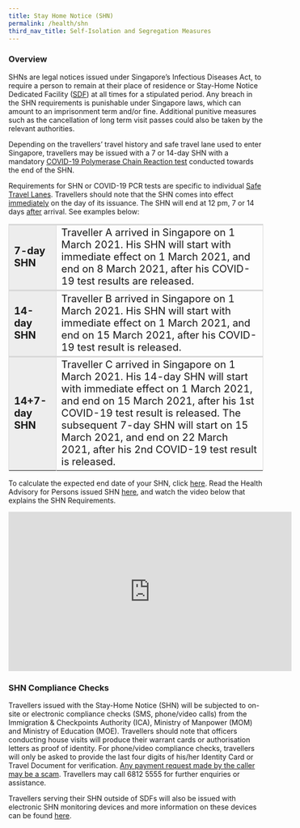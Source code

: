 ```yaml
---
title: Stay Home Notice (SHN)
permalink: /health/shn
third_nav_title: Self-Isolation and Segregation Measures
---
```


### Overview 

SHNs are legal notices issued under Singapore’s Infectious Diseases Act, to require a person to remain at their place of residence or Stay-Home Notice Dedicated Facility ([SDF](/health/shn/sdf)) at all times for a stipulated period. Any breach in the SHN requirements is punishable under Singapore laws, which can amount to an imprisonment term and/or fine. Additional punitive measures such as the cancellation of long term visit passes could also be taken by the relevant authorities.

Depending on the travellers’ travel history and safe travel lane used to enter Singapore, travellers may be issued with a 7 or 14-day SHN with a mandatory [COVID-19 Polymerase Chain Reaction test](/health/covid19-tests/pcrtest) conducted towards the end of the SHN.

Requirements for SHN or COVID-19 PCR tests are specific to individual [Safe Travel Lanes](/arriving/overview). Travellers should note that the SHN comes into effect <u>immediately</u> on the day of its issuance. The SHN will end at 12 pm, 7 or 14 days <u>after</u> arrival. See examples below:

<table>
  <thead>
  </thead>
  <tbody>
    <tr>
      <td style="font-size:20px; margin-top:0px; margin-bottom:0px; border-top:3px solid #D8D8D8; border-left:1px solid #D8D8D8; border-right:1px solid #D8D8D8; background-color:#EDEDED"><b>7-day SHN</b>
      </td>
      <td style="font-size:20px; margin-top:0px; margin-bottom:0px; border-top:3px solid #D8D8D8; border-left:1px solid #D8D8D8; border-right:1px solid #D8D8D8; ">Traveller A arrived in Singapore on 1 March 2021. His SHN will start with immediate effect on 1 March 2021, and end on 8 March 2021, after his COVID-19 test results are released.
      </td>
    </tr>
      <tr>
      <td style="font-size:20px; margin-top:0px; margin-bottom:0px; border-top:3px solid #D8D8D8; border-left:1px solid #D8D8D8; border-right:1px solid #D8D8D8; background-color:#EDEDED"><b>14-day SHN</b>
      </td>
      <td style="font-size:20px; margin-top:0px; margin-bottom:0px; border-top:3px solid #D8D8D8; border-left:1px solid #D8D8D8; border-right:1px solid #D8D8D8; ">Traveller B arrived in Singapore on 1 March 2021. His SHN will start with immediate effect on 1 March 2021, and end on 15 March 2021, after his COVID-19 test result is released.
      </td>
    </tr>
     <tr>
      <td style="font-size:20px; margin-top:0px; margin-bottom:0px; border-top:3px solid #D8D8D8; border-left:1px solid #D8D8D8; border-right:1px solid #D8D8D8; background-color:#EDEDED"><b>14+7-day SHN</b>
      </td>
      <td style="font-size:20px; margin-top:0px; margin-bottom:0px; border-top:3px solid #D8D8D8; border-left:1px solid #D8D8D8; border-right:1px solid #D8D8D8; ">Traveller C arrived in Singapore on 1 March 2021. His 14-day SHN will start with immediate effect on 1 March 2021, and end on 15 March 2021, after his 1st COVID-19 test result is released. The subsequent 7-day SHN will start on 15 March 2021, and end on 22 March 2021, after his 2nd COVID-19 test result is released.
      </td>
    </tr>
  </tbody>
  </table>

To calculate the expected end date of your SHN, click [here](https://service2.mom.gov.sg/shn/shn-calculator/). Read the Health Advisory for Persons issued SHN [here](https://www.moh.gov.sg/docs/librariesprovider5/advisories/moh-health-advisory-for-persons-issued-stay-home-notice_4-nov.pdf), and watch the video below that explains the SHN Requirements.

<iframe width="560" height="315" src="https://www.youtube.com/embed/g-eZmUOp_7o" frameborder="0" allow="accelerometer; autoplay; clipboard-write; encrypted-media; gyroscope; picture-in-picture" allowfullscreen></iframe>

<div id="sdf"></div>

### SHN Compliance Checks

Travellers issued with the Stay-Home Notice (SHN) will be subjected to on-site or electronic compliance checks (SMS, phone/video calls) from the Immigration & Checkpoints Authority (ICA), Ministry of Manpower (MOM) and Ministry of Education (MOE). Travellers should note that officers conducting house visits will produce their warrant cards or authorisation letters as proof of identity. For phone/video compliance checks, travellers will only be asked to provide the last four digits of his/her Identity Card or Travel Document for verification. <u>Any payment request made by the caller may be a scam</u>. Travellers may call 6812 5555 for further enquiries or assistance.

Travellers serving their SHN outside of SDFs will also be issued with electronic SHN monitoring devices and more information on these devices can be found [here](/health/shn-monitoring).




